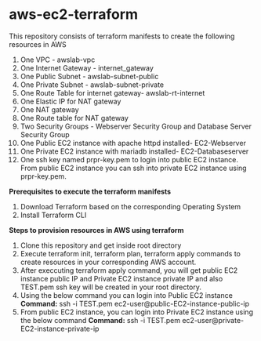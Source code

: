 # aws-ec2-terraform

This repository consists of terraform manifests to create the following resources in AWS

1. One VPC - awslab-vpc
2. One Internet Gateway - internet_gateway
3. One Public Subnet - awslab-subnet-public
4. One Private Subnet - awslab-subnet-private
5. One Route Table for internet gateway- awslab-rt-internet
6. One Elastic IP for NAT gateway
7. One NAT gateway
8. One Route table for NAT gateway
9. Two Security Groups - Webserver Security Group and Database Server Security Group
10. One Public EC2 instance with apache httpd installed- EC2-Webserver
11. One Private EC2 instance with mariadb installed- EC2-Databaseserver
12. One ssh key named prpr-key.pem to login into public EC2 instance. From public EC2 instance you can ssh into private EC2 instance using prpr-key.pem.

**Prerequisites to execute the terraform manifests**
1. Download Terraform based on the corresponding Operating System
2. Install Terraform CLI

**Steps to provision resources in AWS using terraform**
1. Clone this repository and get inside root directory
2. Execute terraform init, terraform plan, terraform apply commands to create resources in your corresponding AWS account.
3. After execcuting terraform apply command, you will get public EC2 instance public IP and Private EC2 instance private IP and also TEST.pem ssh key will be created in your root directory.
4. Using the below command you can login into Public EC2 instance
   **Command:** ssh -i TEST.pem ec2-user@public-EC2-instance-public-ip
5. From public EC2 instance, you can login into Private EC2 instance using the below command
   **Command:** ssh -i TEST.pem ec2-user@private-EC2-instance-private-ip
